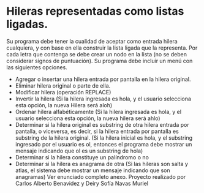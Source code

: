 # Hileras representadas como listas ligadas.

Su programa debe tener la cualidad de aceptar como entrada hilera cualquiera, y con base en ella construir la lista ligada que la representa. Por cada letra que contenga se debe crear un nodo en la lista (no se deben considerar signos de puntuación). Su programa debe incluir un menú con las siguientes opciones.

+ Agregar o insertar una hilera entrada por pantalla en la hilera original.
+ Eliminar hilera original o parte de ella.
+ Modificar hilera (operación REPLACE)
+ Invertir la hilera (Si la hilera ingresada es hola, y el usuario selecciona esta opción, la nueva Hilera será aloh)
+ Ordenar hilera alfabéticamente (Si la hilera ingresada es hola, y el usuario selecciona esta opción, la nueva hilera será ahlo)
+ Determinar si la hilera original es substring de otra hilera entrada por pantalla, o viceversa, es decir, si la hilera entrada por pantalla es substring de la hilera original. (Si la hilera inicial es hola, y el substring ingresado por el usuario es ol, entonces el programa debe mostrar un mensaje indicando que ol es un substring de hola)
+ Determinar si la hilera constituye un palíndromo o no
+ Determinar si la hilera es anagrama de otra (Si las hileras son salta y atlas, el sistema debe mostrar un mensaje indicando que son anagramas)
Ver enunciado completo anexo.
Proyecto realizado por Carlos Alberto Benavidez y Deiry Sofía Navas Muriel
